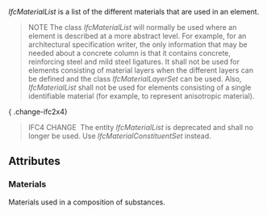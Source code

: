 _IfcMaterialList_ is a list of the different materials that are used in an element.

<!-- end of short definition -->


> NOTE The class _IfcMaterialList_ will normally be used where an element is described at a more abstract level. For example, for an architectural specification writer, the only information that may be needed about a concrete column is that it contains concrete, reinforcing steel and mild steel ligatures. It shall not be used for elements consisting of material layers when the different layers can be defined and the class _IfcMaterialLayerSet_ can be used. Also, _IfcMaterialList_ shall not be used for elements consisting of a single identifiable material (for example, to represent anisotropic material).

{ .change-ifc2x4}
> IFC4 CHANGE  The entity _IfcMaterialList_ is deprecated and shall no longer be used. Use _IfcMaterialConstituentSet_ instead.

## Attributes

### Materials
Materials used in a composition of substances.
